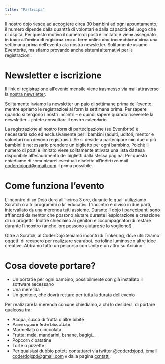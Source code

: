 ```yaml
---
title: "Partecipa"
---
```


Il nostro dojo riesce ad accogliere circa 30 bambini ad ogni appuntamento, il numero dipende dalla quantità di volontari e dalla capacità del luogo che ci ospita. Per questo motivo il numero di posti è limitato e viene assegnato in base all’ordine di registrazione al form online che trasmettiamo circa una settimana prima dell’evento alla nostra newsletter. Solitamente usiamo Eventbrite, ma stiamo provando anche sistemi alternativi per le registrazioni.

# Newsletter e iscrizione

Il link di registrazione all’evento mensile viene trasmesso via mail attraverso la <a href="http://eepurl.com/QaW9P">nostra newsletter</a>.

Solitamente inviamo la newsletter un paio di settimane prima dell’evento, mentre apriamo le registrazioni al form la settimana prima. Per sapere quando si tengono i nostri incontri – e quindi sapere quando riceverete la newsletter – potete consultare il nostro calendario.

La registrazione al nostro form di partecipazione (su Eventbrite) è necessaria solo ed esclusivamente per i bambini (adulti, uditori, mentor e volontari non devono registrarsi). Se si desidera partecipare con due o più bambini è necessario prendere un biglietto per ogni bambino. Poichè il numero di posti è limitato viene solitamente attivata una lista d’attesa disponibile all’esaurimento dei biglietti dalla stessa pagina. Per questo chiediamo di comunicarci eventuali disdette all’indirizzo mail <a href="mailto:coderdojopd@gmail.com">coderdojopd@gmail.com</a> il prima possibile.

# Come funziona l’evento

L’incontro di un Dojo dura all’incirca 3 ore, durante le quali utilizziamo Scratch o altri programmi o kit educativi. L’incontro è diviso in due parti, intervallato da una merenda tutti assieme. Durante il dojo i partecipanti sono affiancati da mentor che possono aiutare durante l’esplorazione e creazione di un progetto. Inoltre chiediamo ai genitori e accompagnatori di restare durante l’incontro (anche loro possono aiutare se lo vogliono!).

Oltre a Scratch, al CoderDojo teniamo incontri di Tinkering, dove utilizziamo oggetti di recupero per realizzare scarabot, cartoline luminose o altre idee creative. Abbiamo fatto un percorso con Unity e un altro su Arduino.

# Cosa dovete portare?

- Un portatile per ogni bambino, possibilmente con già installato il software necessario
- Una merenda
- Un genitore, che dovrà restare per tutta la durata dell’evento

Per realizzare la merenda comune chiediamo, a chi lo desidera, di portare qualcosa tra:

- Acqua, succo di frutta o altre bibite
- Pane oppure fette biscottate
- Marmellata o cioccolata
- Frutta: mele, mandarini, banane, bagigi…
- Popcorn o patatine
- Torte o pizzette
- Per qualsiasi dubbio potete contattarci via twitter <a href="https://twitter.com/coderdojopd">@coderdojopd</a>, email <a href="mailto:coderdojopd@gmail.com">coderdojopd@gmail.com</a> o dalla pagina <a href="https://www.coderdojopadova.it/contatti/">contatti</a>.
